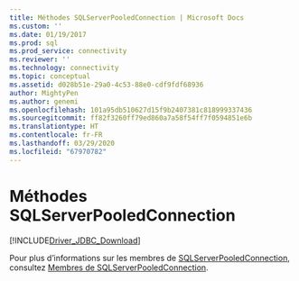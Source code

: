 ```yaml
---
title: Méthodes SQLServerPooledConnection | Microsoft Docs
ms.custom: ''
ms.date: 01/19/2017
ms.prod: sql
ms.prod_service: connectivity
ms.reviewer: ''
ms.technology: connectivity
ms.topic: conceptual
ms.assetid: d028b51e-29a0-4c53-88e0-cdf9fdf68936
author: MightyPen
ms.author: genemi
ms.openlocfilehash: 101a95db510627d15f9b2407381c818999337436
ms.sourcegitcommit: ff82f3260ff79ed860a7a58f54ff7f0594851e6b
ms.translationtype: HT
ms.contentlocale: fr-FR
ms.lasthandoff: 03/29/2020
ms.locfileid: "67970782"
---
```

# <a name="sqlserverpooledconnection-methods"></a>Méthodes SQLServerPooledConnection
[!INCLUDE[Driver_JDBC_Download](../../../includes/driver_jdbc_download.md)]

  Pour plus d’informations sur les membres de [SQLServerPooledConnection](../../../connect/jdbc/reference/sqlserverpooledconnection-class.md), consultez [Membres de SQLServerPooledConnection](../../../connect/jdbc/reference/sqlserverpooledconnection-members.md).  
  
  
